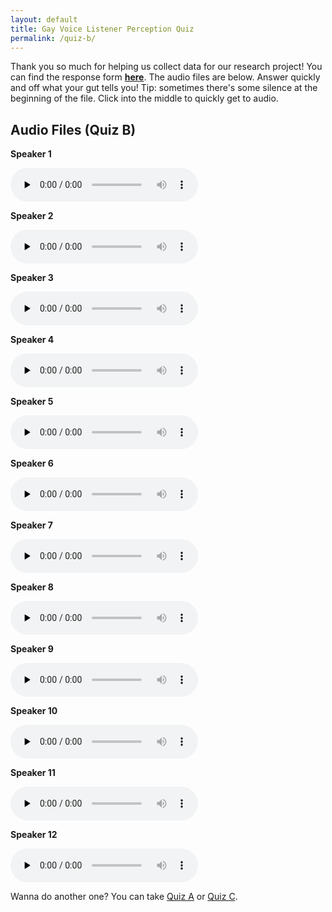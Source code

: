 ```yaml
---
layout: default
title: Gay Voice Listener Perception Quiz
permalink: /quiz-b/
---
```


Thank you so much for helping us collect data for our research project! You can find the response form <b><a href="https://docs.google.com/forms/d/e/1FAIpQLSeQG3Rf1YX1LHII5tTKpqKpw2F5kweqel5RwZtOOHLb90WrAg/viewform?usp=header" target="_blank" rel="noopener noreferrer">here</a></b>. The audio files are below. Answer quickly and off what your gut tells you! Tip: sometimes there's some silence at the beginning of the file. Click into the middle to quickly get to audio.

## Audio Files (Quiz B)

<div class="audio-grid">
  <div class="audio-item">
    <p><strong>Speaker 1</strong></p>
    <audio controls preload="none">
      <source src="/miscfiles/gayvoicespeakers/AIRFORCE1.mp3" type="audio/mpeg">
    </audio>
  </div>

  <div class="audio-item">
    <p><strong>Speaker 2</strong></p>
    <audio controls preload="none">
      <source src="/miscfiles/gayvoicespeakers/TYSJ69FW5.mp3" type="audio/mpeg">
    </audio>
  </div>

  <div class="audio-item">
    <p><strong>Speaker 3</strong></p>
    <audio controls preload="none">
      <source src="/miscfiles/gayvoicespeakers/SCAMMEPLZ.mp3" type="audio/mpeg">
    </audio>
  </div>

  <div class="audio-item">
    <p><strong>Speaker 4</strong></p>
    <audio controls preload="none">
      <source src="/miscfiles/gayvoicespeakers/12345678M.mp3" type="audio/mpeg">
    </audio>
  </div>

  <div class="audio-item">
    <p><strong>Speaker 5</strong></p>
    <audio controls preload="none">
      <source src="/miscfiles/gayvoicespeakers/ABC893DEF.mp3" type="audio/mpeg">
    </audio>
  </div>

  <div class="audio-item">
    <p><strong>Speaker 6</strong></p>
    <audio controls preload="none">
      <source src="/miscfiles/gayvoicespeakers/1JCR8D9J7.mp3" type="audio/mpeg">
    </audio>
  </div>

  <div class="audio-item">
    <p><strong>Speaker 7</strong></p>
    <audio controls preload="none">
      <source src="/miscfiles/gayvoicespeakers/TUTUTANGO.mp3" type="audio/mpeg">
    </audio>
  </div>

  <div class="audio-item">
    <p><strong>Speaker 8</strong></p>
    <audio controls preload="none">
      <source src="/miscfiles/gayvoicespeakers/WTHELLYYY.mp3" type="audio/mpeg">
    </audio>
  </div>

  <div class="audio-item">
    <p><strong>Speaker 9</strong></p>
    <audio controls preload="none">
      <source src="/miscfiles/gayvoicespeakers/W8C94LK3M.mp3" type="audio/mpeg">
    </audio>
  </div>

  <div class="audio-item">
    <p><strong>Speaker 10</strong></p>
    <audio controls preload="none">
      <source src="/miscfiles/gayvoicespeakers/PLM47TO8W.mp3" type="audio/mpeg">
    </audio>
  </div>

  <div class="audio-item">
    <p><strong>Speaker 11</strong></p>
    <audio controls preload="none">
      <source src="/miscfiles/gayvoicespeakers/BRG912QD5.mp3" type="audio/mpeg">
    </audio>
  </div>

  <div class="audio-item">
    <p><strong>Speaker 12</strong></p>
    <audio controls preload="none">
      <source src="/miscfiles/gayvoicespeakers/GE638AJD7.mp3" type="audio/mpeg">
    </audio>
  </div>
</div>

Wanna do another one? You can take <a href="https://gayvoice.github.io/quiz-a">Quiz A</a> or <a href="https://gayvoice.github.io/quiz-c">Quiz C</a>.


<script>
  document.addEventListener("play", function(e){
    const audios = document.querySelectorAll("audio");
    audios.forEach((audio) => {
      if (audio !== e.target) audio.pause();
    });
  }, true);
</script>
